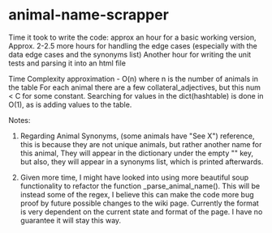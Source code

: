 # animal-name-scrapper
Time it took to write the code:
approx an hour for a basic working version, Approx. 2-2.5 more hours for handling the edge cases 
(especially with the data edge cases and the synonyms list)
Another hour for writing the unit tests and parsing it into an html file

Time Complexity approximation - O(n) where n is the number of animals in the table
For each animal there are a few collateral_adjectives, but this num < C for some constant.
Searching for values in the dict(hashtable) is done in O(1), as is adding values to the table.

Notes:
1. Regarding Animal Synonyms, (some animals have "See X") reference, this is because they are not unique animals,
but rather another name for this animal,  They will appear in the dictionary under the empty "" key,  
but also, they will appear in a synonyms list, which is printed afterwards.

2. Given more time, I might have looked into using more beautiful soup functionality 
to refactor the function _parse_animal_name().
This will be instead some of the regex, I believe this can make the code more bug proof by future possible changes to 
the wiki page. Currently the format is very dependent on the current state and format of the page.
I have no guarantee it will stay this way.
